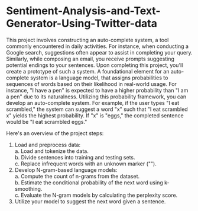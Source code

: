 # Sentiment-Analysis-and-Text-Generator-Using-Twitter-data
This project involves constructing an auto-complete system, a tool commonly encountered in daily
activities. For instance, when conducting a Google search, suggestions often appear to assist in completing
your query. Similarly, while composing an email, you receive prompts suggesting potential endings to your
sentences. Upon completing this project, you'll create a prototype of such a system.
A foundational element for an auto-complete system is a language model, that assigns probabilities to
sequences of words based on their likelihood in real-world usage. For instance, "I have a pen" is expected
to have a higher probability than "I am a pen" due to its naturalness.
Utilizing this probability framework, you can develop an auto-complete system. For example, if the user
types "I eat scrambled," the system can suggest a word "x" such that "I eat scrambled x" yields the highest
probability. If "x" is "eggs," the completed sentence would be "I eat scrambled eggs."

Here's an overview of the project steps:
1. Load and preprocess data:<br>
a. Load and tokenize the data.<br>
b. Divide sentences into training and testing sets.<br>
c. Replace infrequent words with an unknown marker ("<unk/>").<br>
2. Develop N-gram-based language models:<br>
a. Compute the count of n-grams from the dataset.<br>
b. Estimate the conditional probability of the next word using k-smoothing.<br>
c. Evaluate the N-gram models by calculating the perplexity score.<br>
3. Utilize your model to suggest the next word given a sentence.<br>
